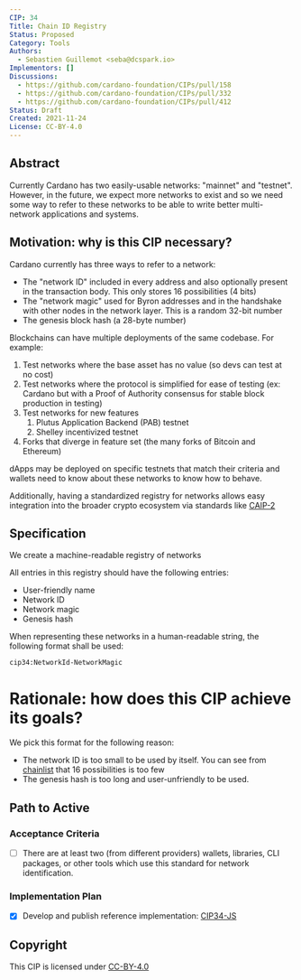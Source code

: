 ```yaml
---
CIP: 34
Title: Chain ID Registry
Status: Proposed
Category: Tools
Authors:
  - Sebastien Guillemot <seba@dcspark.io>
Implementors: []
Discussions:
  - https://github.com/cardano-foundation/CIPs/pull/158
  - https://github.com/cardano-foundation/CIPs/pull/332
  - https://github.com/cardano-foundation/CIPs/pull/412
Status: Draft
Created: 2021-11-24
License: CC-BY-4.0
---
```


## Abstract

Currently Cardano has two easily-usable networks: "mainnet" and "testnet". However, in the future, we expect more networks to exist and so we need some way to refer to these networks to be able to write better multi-network applications and systems.

## Motivation: why is this CIP necessary?

Cardano currently has three ways to refer to a network:
- The "network ID" included in every address and also optionally present in the transaction body. This only stores 16 possibilities (4 bits)
- The "network magic" used for Byron addresses and in the handshake with other nodes in the network layer. This is a random 32-bit number
- The genesis block hash (a 28-byte number)

Blockchains can have multiple deployments of the same codebase. For example:

1. Test networks where the base asset has no value (so devs can test at no cost)
1. Test networks where the protocol is simplified for ease of testing (ex: Cardano but with a Proof of Authority consensus for stable block production in testing)
1. Test networks for new features
    1. Plutus Application Backend (PAB) testnet
    2. Shelley incentivized testnet
1. Forks that diverge in feature set (the many forks of Bitcoin and Ethereum)

dApps may be deployed on specific testnets that match their criteria and wallets need to know about these networks to know how to behave.

Additionally, having a standardized registry for networks allows easy integration into the broader crypto ecosystem via standards like [CAIP-2](https://github.com/ChainAgnostic/CAIPs/blob/master/CAIPs/caip-2.md)

## Specification

We create a machine-readable registry of networks

All entries in this registry should have the following entries:

- User-friendly name
- Network ID
- Network magic
- Genesis hash

When representing these networks in a human-readable string, the following format shall be used:

```
cip34:NetworkId-NetworkMagic
```

# Rationale: how does this CIP achieve its goals?

We pick this format for the following reason:
- The network ID is too small to be used by itself. You can see from [chainlist](https://chainlist.org/) that 16 possibilities is too few
- The genesis hash is too long and user-unfriendly to be used.

## Path to Active

### Acceptance Criteria

- [ ] There are at least two (from different providers) wallets, libraries, CLI packages, or other tools which use this standard for network identification.

### Implementation Plan

- [x] Develop and publish reference implementation: [CIP34-JS](https://www.npmjs.com/package/@dcspark/cip34-js)

## Copyright

This CIP is licensed under [CC-BY-4.0](https://creativecommons.org/licenses/by/4.0/legalcode)
